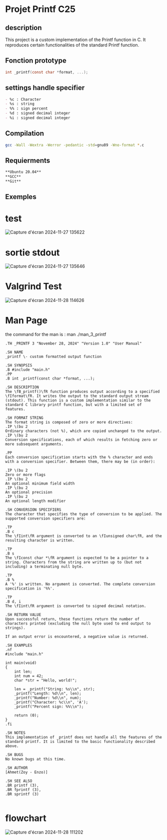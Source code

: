 # Projet Printf C25

## description
This project is a custom implementation of the Printf function in C.
It reproduces certain functionalities of the standard Printf function.

## Fonction prototype
```c
int _printf(const char *format, ...);
```

## settings handle specifier
```markdown
- %c : Character
- %s : string
- %% : sign percent
- %d : signed decimal integer
- %i : signed decimal integer
```

## Compilation
```bash
gcc -Wall -Wextra -Werror -pedantic -std=gnu89 -Wno-format *.c
```

## Requierments
```markdown
**Ubuntu 20.04**
**GCC**
**Git**
```

## Exemples
# test
![Capture d'écran 2024-11-27 135622](https://github.com/user-attachments/assets/fa3ca843-247d-4bfe-97c6-b925784f6627)
# sortie stdout
![Capture d'écran 2024-11-27 135646](https://github.com/user-attachments/assets/44a4f90a-ffe6-4599-abc5-5989b4283c0e)


# Valgrind Test
![Capture d'écran 2024-11-28 114626](https://github.com/user-attachments/assets/89f1a124-d834-4c23-b8ac-1219e9ec6b9b)

# Man Page
the command for the man is : man ./man_3_printf
```
.TH _PRINTF 3 "November 28, 2024" "Version 1.0" "User Manual"

.SH NAME
_printf \- custom formatted output function

.SH SYNOPSIS
.B #include "main.h"
.PP
.B int _printf(const char *format, ...);

.SH DESCRIPTION
The \fB_printf()\fR function produces output according to a specified \fIformat\fR. It writes the output to the standard output stream (stdout). This function is a custom implementation similar to the standard C library printf function, but with a limited set of features.

.SH FORMAT STRING
The format string is composed of zero or more directives:
.IP \(bu 2
Ordinary characters (not %), which are copied unchanged to the output.
.IP \(bu 2
Conversion specifications, each of which results in fetching zero or more subsequent arguments.

.PP
Each conversion specification starts with the % character and ends with a conversion specifier. Between them, there may be (in order):

.IP \(bu 2
Zero or more flags
.IP \(bu 2
An optional minimum field width
.IP \(bu 2
An optional precision
.IP \(bu 2
An optional length modifier

.SH CONVERSION SPECIFIERS
The character that specifies the type of conversion to be applied. The supported conversion specifiers are:

.TP
.B c
The \fIint\fR argument is converted to an \fIunsigned char\fR, and the resulting character is written.

.TP
.B s
The \fIconst char *\fR argument is expected to be a pointer to a string. Characters from the string are written up to (but not including) a terminating null byte.

.TP
.B %
A '%' is written. No argument is converted. The complete conversion specification is '%%'.

.TP
.B d, i
The \fIint\fR argument is converted to signed decimal notation.

.SH RETURN VALUE
Upon successful return, these functions return the number of characters printed (excluding the null byte used to end output to strings).

If an output error is encountered, a negative value is returned.

.SH EXAMPLES
.nf
#include "main.h"

int main(void)
{
    int len;
    int num = 42;
    char *str = "Hello, world!";

    len = _printf("String: %s\\n", str);
    _printf("Length: %d\\n", len);
    _printf("Number: %d\\n", num);
    _printf("Character: %c\\n", 'A');
    _printf("Percent sign: %%\\n");

    return (0);
}
.fi

.SH NOTES
This implementation of _printf does not handle all the features of the standard printf. It is limited to the basic functionality described above.

.SH BUGS
No known bugs at this time.

.SH AUTHOR
[Ahmet(Zoy - Enzo)]

.SH SEE ALSO
.BR printf (3),
.BR fprintf (3),
.BR sprintf (3)


```

# flowchart
![Capture d'écran 2024-11-28 111202](https://github.com/user-attachments/assets/4f3f53c3-7a8c-4265-ae1c-c5ec0f95ec6d)
